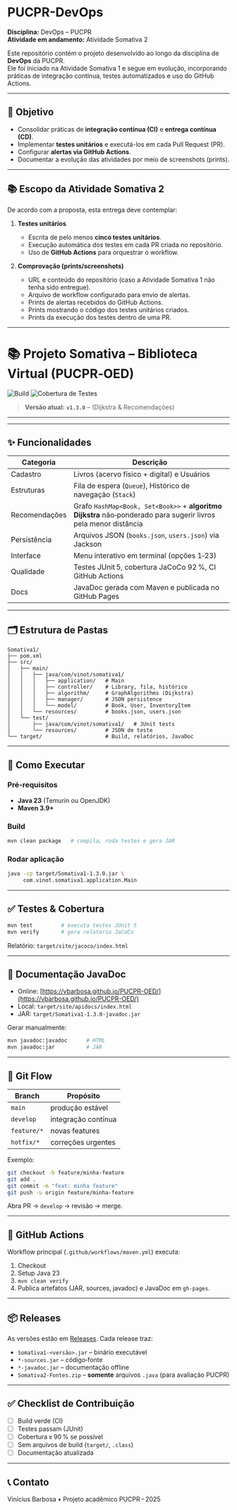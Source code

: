 # PUCPR-DevOps

**Disciplina:** DevOps – PUCPR  
**Atividade em andamento:** Atividade Somativa 2  

Este repositório contém o projeto desenvolvido ao longo da disciplina de **DevOps** da PUCPR.  
Ele foi iniciado na Atividade Somativa 1 e segue em evolução, incorporando práticas de integração contínua, testes automatizados e uso do GitHub Actions.

---

## 🎯 Objetivo

- Consolidar práticas de **integração contínua (CI)** e **entrega contínua (CD)**.
- Implementar **testes unitários** e executá-los em cada Pull Request (PR).
- Configurar **alertas via GitHub Actions**.
- Documentar a evolução das atividades por meio de screenshots (prints).

---

## 📚 Escopo da Atividade Somativa 2

De acordo com a proposta, esta entrega deve contemplar:

1. **Testes unitários**
   - Escrita de pelo menos **cinco testes unitários**.
   - Execução automática dos testes em cada PR criada no repositório.
   - Uso de **GitHub Actions** para orquestrar o workflow.

2. **Comprovação (prints/screenshots)**
   - URL e conteúdo do repositório (caso a Atividade Somativa 1 não tenha sido entregue).
   - Arquivo de workflow configurado para envio de alertas.
   - Prints de alertas recebidos do GitHub Actions.
   - Prints mostrando o código dos testes unitários criados.
   - Prints da execução dos testes dentro de uma PR.

---
# 📚 Projeto Somativa – Biblioteca Virtual (PUCPR‑OED)

![Build](https://github.com/vbarbosa/PUCPR-OED/actions/workflows/maven.yml/badge.svg)
![Cobertura de Testes](https://img.shields.io/badge/cobertura-92%25-brightgreen)

> **Versão atual:** **`v1.3.0`** –  (Dijkstra & Recomendações)

---
---

## ✨ Funcionalidades

| Categoria     | Descrição                                                                                                        |
| ------------- | ---------------------------------------------------------------------------------------------------------------- |
| Cadastro      | Livros (acervo físico + digital) e Usuários                                                                      |
| Estruturas    | Fila de espera (`Queue`), Histórico de navegação (`Stack`)                                                       |
| Recomendações | Grafo `HashMap<Book, Set<Book>>` + **algoritmo Dijkstra** não‑ponderado para sugerir livros pela menor distância |
| Persistência  | Arquivos JSON (`books.json`, `users.json`) via Jackson                                                           |
| Interface     | Menu interativo em terminal (opções 1‑23)                                                                        |
| Qualidade     | Testes JUnit 5, cobertura JaCoCo 92 %, CI GitHub Actions                                                         |
| Docs          | JavaDoc gerada com Maven e publicada no GitHub Pages                                                             |

---

## 🗂️ Estrutura de Pastas

```text
Somativa1/
├── pom.xml
├── src/
│   ├── main/
│   │   ├── java/com/vinot/somativa1/
│   │   │   ├── application/   # Main
│   │   │   ├── controller/    # Library, fila, histórico
│   │   │   ├── algorithm/     # GraphAlgorithms (Dijkstra)
│   │   │   ├── manager/       # JSON persistence
│   │   │   └── model/         # Book, User, InventoryItem
│   │   └── resources/         # books.json, users.json
│   └── test/
│       ├── java/com/vinot/somativa1/   # JUnit tests
│       └── resources/         # JSON de teste
└── target/                    # Build, relatórios, JavaDoc
```

---

## 🚀 Como Executar

### Pré‑requisitos

* **Java 23** (Temurin ou OpenJDK)
* **Maven 3.9+**

### Build

```bash
mvn clean package   # compila, roda testes e gera JAR
```

### Rodar aplicação

```bash
java -cp target/Somativa1-1.3.0.jar \
     com.vinot.somativa1.application.Main
```

---

## ✅ Testes & Cobertura

```bash
mvn test         # executa testes JUnit 5
mvn verify       # gera relatório JaCoCo
```

Relatório: `target/site/jacoco/index.html`

---

## 📘 Documentação JavaDoc

* Online: [https://vbarbosa.github.io/PUCPR-OED/](https://vbarbosa.github.io/PUCPR-OED/)
* Local: `target/site/apidocs/index.html`
* JAR: `target/Somativa1-1.3.0-javadoc.jar`

Gerar manualmente:

```bash
mvn javadoc:javadoc      # HTML
mvn javadoc:jar          # JAR
```

---

## 💼 Git Flow

| Branch      | Propósito           |
| ----------- | ------------------- |
| `main`      | produção estável    |
| `develop`   | integração contínua |
| `feature/*` | novas features      |
| `hotfix/*`  | correções urgentes  |

Exemplo:

```bash
git checkout -b feature/minha-feature
git add .
git commit -m "feat: minha feature"
git push -u origin feature/minha-feature
```

Abra PR → `develop` → revisão → merge.

---

## 🤖 GitHub Actions

Workflow principal (`.github/workflows/maven.yml`) executa:

1. Checkout
2. Setup Java 23
3. `mvn clean verify`
4. Publica artefatos (JAR, sources, javadoc) e JavaDoc em `gh-pages`.

---

## 📦 Releases

As versões estão em [Releases](https://github.com/vbarbosa/PUCPR-OED/releases). Cada release traz:

* `Somativa1-<versão>.jar` – binário executável
* `*-sources.jar` – código‑fonte
* `*-javadoc.jar` – documentação offline
* `Somativa2-Fontes.zip` – **somente** arquivos `.java` (para avaliação PUCPR)

---

## ✅ Checklist de Contribuição

* [ ] Build verde (CI)
* [ ] Testes passam (JUnit)
* [ ] Cobertura ≥ 90 % se possível
* [ ] Sem arquivos de build (`target/`, `.class`)
* [ ] Documentação atualizada

---

## 📞 Contato

Vinícius Barbosa • Projeto acadêmico PUCPR – 2025